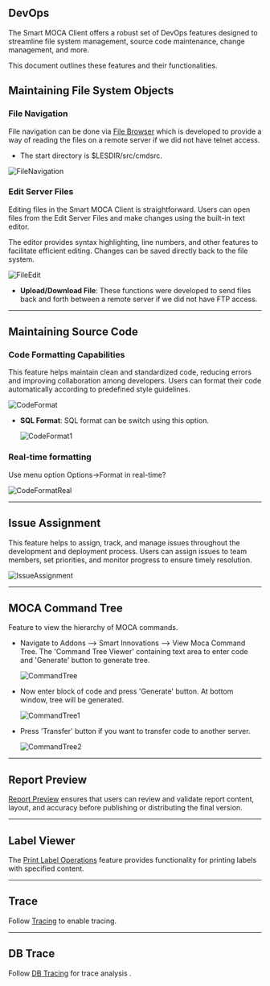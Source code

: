 ## DevOps

The Smart MOCA Client offers a robust set of DevOps features designed to streamline file system management, source code maintenance, change management, and more. 

This document outlines these features and their functionalities.

## Maintaining File System Objects

### File Navigation

File navigation can be done via [File Browser](./advance-operations.md) which is developed to provide a way of reading the files on a remote server if we did not have telnet access. 

- The start directory is $LESDIR/src/cmdsrc.

![FileNavigation](./.attachments/filenavigation.png)

### Edit Server Files

Editing files in the Smart MOCA Client is straightforward. Users can open files from the Edit Server Files and make changes using the built-in text editor. 

The editor provides syntax highlighting, line numbers, and other features to facilitate efficient editing. Changes can be saved directly back to the file system.

![FileEdit](./.attachments/editfile.png)

- **Upload/Download File**: These functions were developed to send files back and forth between a remote server if we did not have FTP access.

---

## Maintaining Source Code

### Code Formatting Capabilities

This feature helps maintain clean and standardized code, reducing errors and improving collaboration among developers. Users can format their code automatically according to predefined style guidelines. 

![CodeFormat](./.attachments/codeformat.png)

- **SQL Format**: SQL format can be switch using this option.

  ![CodeFormat1](./.attachments/codeformat1.png)

### Real-time formatting

Use menu option Options->Format in real-time?

![CodeFormatReal](./.attachments/formatreal.png)

---

## Issue Assignment

This feature helps to assign, track, and manage issues throughout the development and deployment process. Users can assign issues to team members, set priorities, and monitor progress to ensure timely resolution.

![IssueAssignment](./.attachments/issue.png)

---

## MOCA Command Tree

Feature to view the hierarchy of MOCA commands. 

- Navigate to Addons --> Smart Innovations --> View Moca Command Tree. The 'Command Tree Viewer' containing text area to enter code and 'Generate' button to generate tree.

  ![CommandTree](./.attachments/commandtree.png)

- Now enter block of code and press 'Generate' button. At bottom window, tree will be generated.

  ![CommandTree1](./.attachments/commandtree1.png)

- Press 'Transfer' button if you want to transfer code to another server.

  ![CommandTree2](./.attachments/commandtree2.png)

---

## Report Preview

[Report Preview](./advance-operations.md) ensures that users can review and validate report content, layout, and accuracy before publishing or distributing the final version.

---

## Label Viewer

The [Print Label Operations](./advance-operations.md) feature provides functionality for printing labels with specified content.

---

## Trace

Follow [Tracing](./adhoc-access.md) to enable tracing.

---

## DB Trace

Follow [DB Tracing](./advance-operations.md) for trace analysis .

